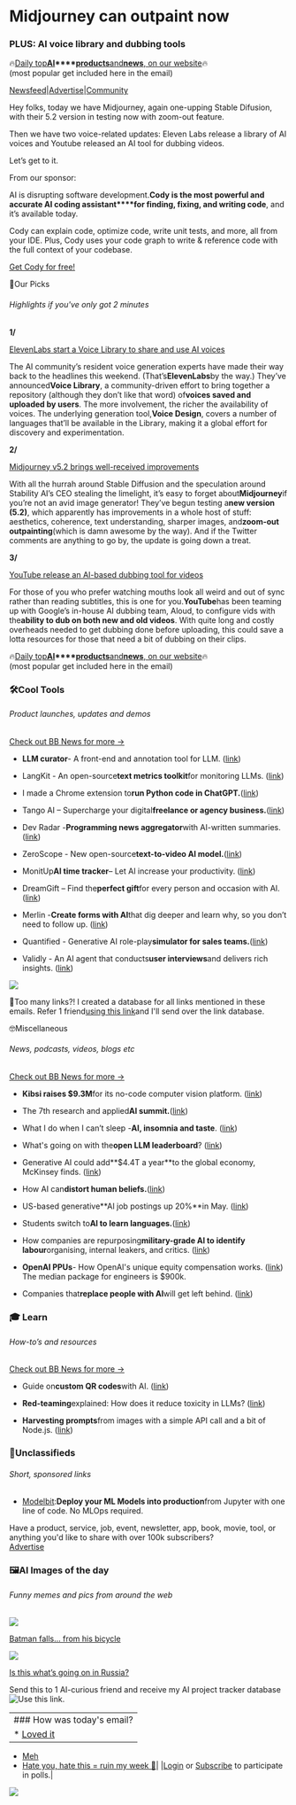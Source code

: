 # Midjourney can outpaint now

### PLUS: AI voice library and dubbing tools

🔥[Daily top](https://news.bensbites.co/?utm_source=bensbites\&utm_medium=referral\&utm_campaign=midjourney-can-outpaint-now)**[AI](https://news.bensbites.co/?utm_source=bensbites\&utm_medium=referral\&utm_campaign=midjourney-can-outpaint-now)\*\*\*\*[products](https://news.bensbites.co/?utm_source=bensbites\&utm_medium=referral\&utm_campaign=midjourney-can-outpaint-now)**[and](https://news.bensbites.co/?utm_source=bensbites\&utm_medium=referral\&utm_campaign=midjourney-can-outpaint-now)**[news](https://news.bensbites.co/?utm_source=bensbites\&utm_medium=referral\&utm_campaign=midjourney-can-outpaint-now)**[, on our website](https://news.bensbites.co/?utm_source=bensbites\&utm_medium=referral\&utm_campaign=midjourney-can-outpaint-now)🔥\
(most popular get included here in the email)

[Newsfeed](https://news.bensbites.co/?utm_source=bensbites\&utm_medium=referral\&utm_campaign=midjourney-can-outpaint-now)|[Advertise](https://sponsor.bensbites.co/?utm_source=bensbites\&utm_medium=referral\&utm_campaign=midjourney-can-outpaint-now)|[Community](https://discord.gg/qd92NKjDdE?utm_source=bensbites\&utm_medium=referral\&utm_campaign=midjourney-can-outpaint-now)

Hey folks, today we have Midjourney, again one-upping Stable Difusion, with their 5.2 version in testing now with zoom-out feature.

Then we have two voice-related updates: Eleven Labs release a library of AI voices and Youtube released an AI tool for dubbing videos.

Let’s get to it.

From our sponsor:

AI is disrupting software development.**Cody is the most powerful and accurate AI coding assistant\*\*\*\*for finding, fixing, and writing code**, and it’s available today.

Cody can explain code, optimize code, write unit tests, and more, all from your IDE. Plus, Cody uses your code graph to write & reference code with the full context of your codebase.

[Get Cody for free!](https://about.sourcegraph.com/cody?utm_campaign=fy24-q2-cody-newsletters\&utm_medium=sponsored\&utm_source=bensbites)

🤌Our Picks

###### Highlights if you've only got 2 minutes

**1/**

[ElevenLabs start a Voice Library to share and use AI voices](https://beta.elevenlabs.io/blog/voice-library/?utm_source=bensbites\&utm_medium=referral\&utm_campaign=midjourney-can-outpaint-now)

The AI community’s resident voice generation experts have made their way back to the headlines this weekend. (That’s**ElevenLabs**by the way.) They’ve announced**Voice Library**, a community-driven effort to bring together a repository (although they don’t like that word) of**voices saved and uploaded by users**. The more involvement, the richer the availability of voices. The underlying generation tool,**Voice Design**, covers a number of languages that’ll be available in the Library, making it a global effort for discovery and experimentation.

**2/**

[Midjourney v5.2 brings well-received improvements](https://twitter.com/midjourney/status/1672023815784910851)

With all the hurrah around Stable Diffusion and the speculation around Stability AI’s CEO stealing the limelight, it’s easy to forget about**Midjourney**if you’re not an avid image generator! They’ve begun testing a**new version (5.2)**, which apparently has improvements in a whole host of stuff: aesthetics, coherence, text understanding, sharper images, and**zoom-out outpainting**(which is damn awesome by the way). And if the Twitter comments are anything to go by, the update is going down a treat.

**3/**

[YouTube release an AI-based dubbing tool for videos](https://techcrunch.com/2023/06/23/youtube-integrates-ai-powered-dubbing-tool/?utm_source=bensbites\&utm_medium=referral\&utm_campaign=midjourney-can-outpaint-now)

For those of you who prefer watching mouths look all weird and out of sync rather than reading subtitles, this is one for you.**YouTube**has been teaming up with Google’s in-house AI dubbing team, Aloud, to configure vids with the**ability to dub on both new and old videos**. With quite long and costly overheads needed to get dubbing done before uploading, this could save a lotta resources for those that need a bit of dubbing on their clips.

🔥[Daily top](https://news.bensbites.co/?utm_source=bensbites\&utm_medium=referral\&utm_campaign=midjourney-can-outpaint-now)**[AI](https://news.bensbites.co/?utm_source=bensbites\&utm_medium=referral\&utm_campaign=midjourney-can-outpaint-now)\*\*\*\*[products](https://news.bensbites.co/?utm_source=bensbites\&utm_medium=referral\&utm_campaign=midjourney-can-outpaint-now)**[and](https://news.bensbites.co/?utm_source=bensbites\&utm_medium=referral\&utm_campaign=midjourney-can-outpaint-now)**[news](https://news.bensbites.co/?utm_source=bensbites\&utm_medium=referral\&utm_campaign=midjourney-can-outpaint-now)**[, on our website](https://news.bensbites.co/?utm_source=bensbites\&utm_medium=referral\&utm_campaign=midjourney-can-outpaint-now)🔥\
(most popular get included here in the email)

### 🛠️Cool Tools

###### Product launches, updates and demos

[Check out BB News for more →](https://news.bensbites.co/?utm_source=bensbites\&utm_medium=referral\&utm_campaign=midjourney-can-outpaint-now)

- **LLM curator**- A front-end and annotation tool for LLM. ([link](https://llmcurator.io/?utm_source=bensbites\&utm_medium=referral\&utm_campaign=midjourney-can-outpaint-now))

- LangKit - An open-source**text metrics toolkit**for monitoring LLMs. ([link](https://github.com/whylabs/langkit?utm_source=bensbites\&utm_medium=referral\&utm_campaign=midjourney-can-outpaint-now))

- I made a Chrome extension to**run Python code in ChatGPT.**([link](https://chrome.google.com/webstore/detail/jpt/hhpkcgbmfdclebniepgkgnfmpbgijoaf?utm_source=bensbites\&utm_medium=referral\&utm_campaign=midjourney-can-outpaint-now))

- Tango AI – Supercharge your digital**freelance or agency business.**([link](https://www.tangoagreements.com/?utm_source=bensbites\&utm_medium=referral\&utm_campaign=midjourney-can-outpaint-now))

- Dev Radar -**Programming news aggregator**with AI-written summaries. ([link](https://dev-radar.com/?utm_source=bensbites\&utm_medium=referral\&utm_campaign=midjourney-can-outpaint-now))

- ZeroScope - New open-source**text-to-video AI model.**([link](https://huggingface.co/cerspense/zeroscope_v2_576w?utm_source=bensbites\&utm_medium=referral\&utm_campaign=midjourney-can-outpaint-now))

- MonitUp**AI time tracker**– Let AI increase your productivity. ([link](https://timetracking.monitup.com/?utm_source=bensbites\&utm_medium=referral\&utm_campaign=midjourney-can-outpaint-now))

- DreamGift – Find the**perfect gift**for every person and occasion with AI. ([link](https://dreamgift.ai/?utm_source=bensbites\&utm_medium=referral\&utm_campaign=midjourney-can-outpaint-now))

- Merlin -**Create forms with AI**that dig deeper and learn why, so you don’t need to follow up. ([link](https://talktomerlin.com/?utm_source=bensbites\&utm_medium=referral\&utm_campaign=midjourney-can-outpaint-now))

- Quantified - Generative AI role-play**simulator for sales teams.**([link](https://www.quantified.ai/simulator/?utm_source=bensbites\&utm_medium=referral\&utm_campaign=midjourney-can-outpaint-now))

- Validly - An AI agent that conducts**user interviews**and delivers rich insights. ([link](https://www.validly.app/?utm_source=bensbites\&utm_medium=referral\&utm_campaign=midjourney-can-outpaint-now))

![](https://media.beehiiv.com/cdn-cgi/image/fit=scale-down,format=auto,onerror=redirect,quality=80/uploads/asset/file/055246b3-1f64-4c7b-bbf9-13b23f7125da/image.png)

👋Too many links?! I created a database for all links mentioned in these emails. Refer 1 friend[using this link](https://www.bensbites.co/subscribe?ref=PLACEHOLDER)and I'll send over the link database.

🤓Miscellaneous

###### News, podcasts, videos, blogs etc

[Check out BB News for more →](https://news.bensbites.co/?utm_source=bensbites\&utm_medium=referral\&utm_campaign=midjourney-can-outpaint-now)

- **Kibsi raises $9.3M**for its no-code computer vision platform. ([link](https://techcrunch.com/2023/06/22/kibsi-raises-9-3m-for-its-no-code-computer-vision-platform/?utm_source=bensbites\&utm_medium=referral\&utm_campaign=midjourney-can-outpaint-now))

- The 7th research and applied**AI summit.**([link](https://www.youtube.com/watch?v=RHfSBsYOI6Y\&utm_source=bensbites\&utm_medium=referral\&utm_campaign=midjourney-can-outpaint-now))

- What I do when I can’t sleep -**AI, insomnia and taste**. ([link](https://every.to/chain-of-thought/what-i-do-when-i-can-t-sleep?utm_source=bensbites\&utm_medium=referral\&utm_campaign=midjourney-can-outpaint-now))

- What's going on with the**open LLM leaderboard**? ([link](https://huggingface.co/blog/evaluating-mmlu-leaderboard?utm_source=bensbites\&utm_medium=referral\&utm_campaign=midjourney-can-outpaint-now))

- Generative AI could add\*\*$4.4T a year\*\*to the global economy, McKinsey finds. ([link](https://singularityhub.com/2023/06/22/generative-ai-could-add-4-4-trillion-a-year-to-the-global-economy-mckinsey-finds/?utm_source=bensbites\&utm_medium=referral\&utm_campaign=midjourney-can-outpaint-now))

- How AI can**distort human beliefs.**([link](https://www.science.org/doi/10.1126/science.adi0248?utm_source=bensbites\&utm_medium=referral\&utm_campaign=midjourney-can-outpaint-now))

- US-based generative\*\*AI job postings up 20%\*\*in May. ([link](https://www.reuters.com/technology/us-based-generative-ai-job-postings-up-20-may-data-2023-06-22/?utm_source=bensbites\&utm_medium=referral\&utm_campaign=midjourney-can-outpaint-now))

- Students switch to**AI to learn languages.**([link](https://www.bbc.com/news/business-65849104?utm_source=bensbites\&utm_medium=referral\&utm_campaign=midjourney-can-outpaint-now))

- How companies are repurposing**military-grade AI to identify labour**organising, internal leakers, and critics. ([link](https://www.wired.com/story/military-ais-next-frontier-your-work-computer/?utm_source=bensbites\&utm_medium=referral\&utm_campaign=midjourney-can-outpaint-now))

- **OpenAI PPUs**- How OpenAI's unique equity compensation works. ([link](https://www.levels.fyi/blog/openai-compensation.html?utm_source=bensbites\&utm_medium=referral\&utm_campaign=midjourney-can-outpaint-now)) The median package for engineers is $900k.

- Companies that**replace people with AI**will get left behind. ([link](https://hbr.org/2023/06/companies-that-replace-people-with-ai-will-get-left-behind?utm_source=bensbites\&utm_medium=referral\&utm_campaign=midjourney-can-outpaint-now))

### 🎓 Learn

###### How-to’s and resources

[Check out BB News for more →](https://news.bensbites.co/?utm_source=bensbites\&utm_medium=referral\&utm_campaign=midjourney-can-outpaint-now)

- Guide on**custom QR codes**with AI. ([link](https://nejcsusec.beehiiv.com/p/surprise-gift?utm_source=bensbites\&utm_medium=referral\&utm_campaign=midjourney-can-outpaint-now))

- **Red-teaming**explained: How does it reduce toxicity in LLMs? ([link](https://alexandrabarr.beehiiv.com/p/red-teaming?utm_source=bensbites\&utm_medium=referral\&utm_campaign=midjourney-can-outpaint-now))

- **Harvesting prompts**from images with a simple API call and a bit of Node.js. ([link](https://notes.aimodels.fyi/how-to-turn-images-into-prompts-with-the-img2prompt-ai-model-a-step-by-step-guide/?utm_source=bensbites\&utm_medium=referral\&utm_campaign=midjourney-can-outpaint-now))

### 📰Unclassifieds

###### Short, sponsored links

- [Modelbit](https://www.modelbit.com/?ref=bens_bites\&utm_source=bensbites\&utm_medium=referral\&utm_campaign=midjourney-can-outpaint-now):**Deploy your ML Models into production**from Jupyter with one line of code. No MLOps required.

Have a product, service, job, event, newsletter, app, book, movie, tool, or anything you'd like to share with over 100k subscribers?\
[Advertise](https://sponsor.bensbites.co/?utm_source=bensbites\&utm_medium=referral\&utm_campaign=midjourney-can-outpaint-now)

### 🖼AI Images of the day

###### Funny memes and pics from around the web

![](https://media.beehiiv.com/cdn-cgi/image/fit=scale-down,format=auto,onerror=redirect,quality=80/uploads/asset/file/67a21a15-ced3-4257-a8ee-893a582203c3/image.png)

[Batman falls… from his bicycle](https://www.reddit.com/r/weirddalle/comments/14iw3bo/batman_falling_off_his_bicycle/?utm_source=bensbites\&utm_medium=referral\&utm_campaign=midjourney-can-outpaint-now)

![](https://media.beehiiv.com/cdn-cgi/image/fit=scale-down,format=auto,onerror=redirect,quality=80/uploads/asset/file/8bd80409-9548-4b59-8423-c983f134355d/image.png)

[Is this what’s going on in Russia?](https://www.reddit.com/r/weirddalle/comments/14ifr3h/elmo_arrested_police_behind_clipdrop_comic_book/?utm_source=bensbites\&utm_medium=referral\&utm_campaign=midjourney-can-outpaint-now)

Send this to 1 AI-curious friend and receive my AI project tracker database![Use this link.](https://flight.beehiiv.net/v2/clicks/eyJhbGciOiJIUzI1NiIsInR5cCI6IkpXVCJ9.eyJ1cmwiOiJodHRwczovL3d3dy5iZW5zYml0ZXMuY28vc3Vic2NyaWJlP3JlZj1QTEFDRUhPTERFUiIsInBvc3RfaWQiOiI5MTBmMTFiNi1lMjc2LTRjMDYtOGY4Ny0wODVkMjI2MTY3NjIiLCJwdWJsaWNhdGlvbl9pZCI6IjQ0N2Y2ZTYwLWUzNmEtNDY0Mi1iNmY4LTQ2YmViMTkwNDVlYyIsInZpc2l0X3Rva2VuIjoiNGMyMDZlYmYtMmJlZS00ZWUzLTg1YmQtZjBjODQzZjY0MDU1IiwiaWF0IjoxNjg3ODAxNjg2LjM3MywiaXNzIjoib3JjaGlkIn0.rqaNFdRUjRthG704hPN08puU0lzJeiidiDy0Xz4b0PM)

||
|:---|
|### How was today's email?|
|\* [Loved it](https://www.bensbites.co/login)

- [Meh](https://www.bensbites.co/login)
- [Hate you, hate this = ruin my week 🥹](https://www.bensbites.co/login)|
  |[Login](https://www.bensbites.co/login) or [Subscribe](https://www.bensbites.co/subscribe) to participate in polls.|

![](https://media.beehiiv.com/cdn-cgi/image/fit=scale-down,format=auto,onerror=redirect,quality=80/uploads/asset/file/1310d519-abf4-4f92-9bc3-cb3b0e6fed78/Screenshot_2022-12-13_at_14.55.58.png)
